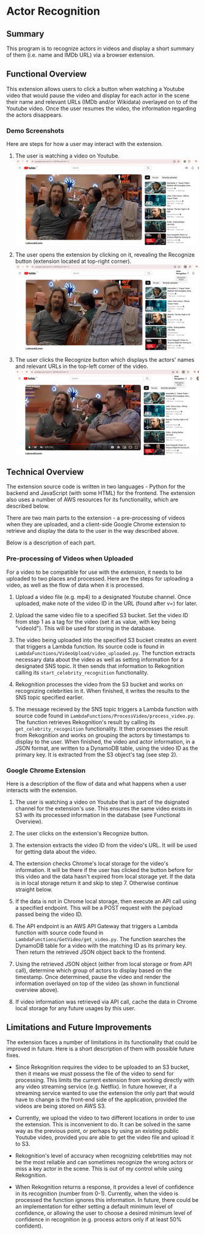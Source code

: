 # Actor Recognition

## Summary
This program is to recognize actors in videos and display a short summary of them (i.e. name and IMDb URL) via a browser extension.

## Functional Overview

This extension allows users to click a button when watching a Youtube video that would pause the video and display for each actor in the scene their name and relevant URLs (IMDb and/or Wikidata) overlayed on to of the Youtube video. Once the user resumes the video, the information regarding the actors disappears.

### Demo Screenshots

Here are steps for how a user may interact with the extension. 

1. The user is watching a video on Youtube.
![Lebowski Playing](DemoScreenshots/LebowskiPlaying.PNG)

2. The user opens the extension by clicking on it, revealing the Recognize button (extension located at top-right corner).
![Lebowski Extension Open](DemoScreenshots/LebowskiExtensionOpen.PNG)

3. The user clicks the Recognize button which displays the actors' names and relevant URLs in the top-left corner of the video.
![Actors on Screen](DemoScreenshots/ActorsOnScreen.PNG)

## Technical Overview

The extension source code is written in two languages - Python for the backend and JavaScript (with some HTML) for the frontend. The extension also uses a number of AWS resources for its functionality, which are described below.

There are two main parts to the extension - a pre-processing of videos when they are uploaded, and a client-side Google Chrome extension to retrieve and display the data to the user in the way described above.

Below is a description of each part.

### Pre-processing of Videos when Uploaded
For a video to be compatible for use with the extension, it needs to be uploaded to two places and processed. Here are the steps for uploading a video, as well as the flow of data when it is processed.

1. Upload a video file (e.g. mp4) to a designated Youtube channel. Once uploaded, make note of the video ID in the URL (found after v=) for later.

2. Upload the same video file to a specified S3 bucket. Set the video ID from step 1 as a tag for the video (set it as value, with key being "videoId"). This will be used for storing in the database.

3. The video being uploaded into the specified S3 bucket creates an event that triggers a Lambda function. Its source code is found in `LambdaFunctions/VideoUpload/video_uploaded.py`. The function extracts necessary data about the video as well as setting information for a designated SNS topic. It then sends that information to Rekognition calling its `start_celebrity_recognition` functionality.

4. Rekognition processes the video from the S3 bucket and works on recognizing celebrities in it. When finished, it writes the results to the SNS topic specified earlier.

5. The message recieved by the SNS topic triggers a Lambda function with source code found in `LambdaFunctions/ProcessVideo/process_video.py`. The function retrieves Rekognition's result by calling its `get_celebrity_recognition` functionality. It then processes the result from Rekognition and works on grouping the actors by timestamps to display to the user. When finished, the video and actor information, in a JSON format, are written to a DynamoDB table, using the video ID as the primary key. It is extracted from the S3 object's tag (see step 2).


### Google Chrome Extension
Here is a description of the flow of data and what happens when a user interacts with the extension.

1. The user is watching a video on Youtube that is part of the dsignated channel for the extension's use. This ensures the same video exists in S3 with its processed information in the database (see Functional Overview).

2. The user clicks on the extension's Recognize button.

3. The extension extracts the video ID from the video's URL. It will be used for getting data about the video.

4. The extension checks Chrome's local storage for the video's information. It will be there if the user has clicked the button before for this video and the data hasn't expired from local storage yet. If the data is in local storage return it and skip to step 7. Otherwise continue straight below.

5. If the data is not in Chrome local storage, then execute an API call using a specified endpoint. This will be a POST request with the payload passed being the video ID.

6. The API endpoint is an AWS API Gateway that triggers a Lambda function with source code found in `LambdaFunctions/GetVideo/get_video.py`. The function searches the DynamoDB table for a video with the matching ID as its primary key. Then return the retrieved JSON object back to the frontend.

7. Using the retrieved JSON object (either from local storage or from API call), determine which group of actors to display based on the timestamp. Once determined, pause the video and render the information overlayed on top of the video (as shown in functional overview above).

8. If video information was retrieved via API call, cache the data in Chrome local storage for any future usages by this user.


## Limitations and Future Improvements

The extension faces a number of limitations in its functionality that could be improved in future. Here is a short description of them with possible future fixes.

- Since Rekognition requires the video to be uploaded to an S3 bucket, then it means we must possess the file of the video to send for processing. This limits the current extension from working directly with any video streaming service (e.g. Netflix). In future however, if a streaming service wanted to use the extension the only part that would have to change is the front-end side of the application, provided the videos are being stored on AWS S3.

- Currently, we upload the video to two different locations in order to use the extension. This is inconvenient to do. It can be solved in the same way as the previous point, or perhaps by using an existing public Youtube video, provided you are able to get the video file and upload it to S3.

- Rekognition's level of accuracy when recognizing celebrtities may not be the most reliable and can sometimes recognize the wrong actors or miss a key actor in the scene. This is out of my control while using Rekognition.

- When Rekognition returns a response, it provides a level of confidence in its recognition (number from 0-1). Currently, when the video is processed the function ignores this information. In future, there could be an implementation for either setting a default minimum level of confidence, or allowing the user to choose a desired minimum level of confidence in recognition (e.g. process actors only if at least 50% confident).
